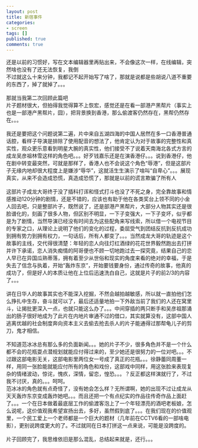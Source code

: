 ```yaml
---
layout: post
title: 新宿事件
categories:
- screen
tags: []
published: true
comments: true
---
```

<p><p>还是以前的习惯好，写在文本编辑器里再贴出来，不会像这次一样，在线编辑，突然啥也没有了还无法恢复，我倒<br />不过就这么十来分钟，我都记不起开始写了啥了，那就是说都是些胡说八道不重要的东西了，掉了就掉了。。。<br /><br />那就当我第二次回顾此篇吧<br />片子题材很大，但拍得我觉得算不上恢宏，感觉还是在看一部港产黑帮片（事实上也是一部港产黑帮片，囧），把背景换到香港，那么偷渡客仍然存在，黑帮仍然存在。。。<br /><br />我还是要把这个问题说第二遍，片中来自五湖四海的中国人居然在多一口香港普通话腔，看样子导演是排除了使用配音的想法了，他肯定认为对于故事的完整性和真实性，观众更乐意看到明星大腕的真实性，他们接受不了说着天南海北各式方言的成龙吴彦祖林雪这样的角色吧。。。好歹钱嘉乐还是在演香港仔。。。说到香港仔，他在剧中转变最突然，可就是那样了，香港人也不会说这个角色“辱港”，但是这部片子无缘内地却很大程度上是嫌涉“辱华”，这就活生生演示了啥叫“自卑心”。。。展现真实，从来不会造成恐慌，真造成恐慌了，那就是以前的谎言欺骗了所有人<br /><br />这部片子成龙大哥终于没了插科打诨和怪式打斗也没了不死之身，完全靠故事和情感推动120分钟的剧情，还是不错的，应该也有助于他在各类奖台上领不同的小金人回去吧，只是整部片子，既然说了，还是部港产黑帮片，大部分人物其实还是很脸谱化的，刻画了很多人物，但区别不明显，一下子变强大，一下子变坏，似乎都是为了剧情，当然导演已经没有时间去为这些配角来写线索，所以借一个电视节目的专家之口，从理论上说明了他们的变化的过程，委屈受气到团结反抗到反抗成功到拥有势力到拥有权力，一句话后，所有人都变了。。。当然成龙大哥的轨迹是这个故事的主线，交代得很清楚：年轻的恋人向往灯红酒绿的花花世界毅然跑出去打拼并许下承诺，恋人消失痴情的阿哥便也不顾一切地跑过去一探究竟，结果自己的恋人早已在异国瓜熟蒂落，拥有着至少从世俗和现实的角度来看的绝对的幸福，于是失去了信念与执着，开始“轰炸东京”，开始要钱要身份，通过传奇的故事，他真的成功了，但是好人的本质让他在上位后迅速洗白自己，这就是片子的前2/3的内容了。。。<br /><br />讲在日华人的故事其实也不能深入挖掘，不然会越拍越敏感，所以就一直拍他们怎么挣扎中生存，奋斗就可以了，最后还适量地拍一下外敌当前了我们的人还在窝里斗，让揭批更深入一点，也就只能这么办了。。。中间穿插的两只断手和吴彦祖那涌出的肠子很好地成为了此片在内地片审通不过的借口，其实就算没有，这部中国人逃离优越的社会制度奔向资本主义去偷去抢去杀人的片子能通得过那帮龟儿子的剪刀，鬼才相信。<br /><br />不知道范冰冰总有那么多的负面新闻。。。她的片子不少，很多角色并不是一个什么都不会的花瓶耍点潜规划就能应付得过来的，至少她还是很努力的一位对吧。。。不过跟这部电影无关，这部电影里两位女一号成了真正的花瓶。。。徐静蕾同周董一样，用同一张脸能就能应付所有的角色和戏份，这部戏中同样，用这张脸来表现复杂的情绪波动，惊诧，愧疚，深情，留恋，惶恐。。。？反正都这样演就行了，不过我不讨厌，真的。。。呵呵。<br />范冰冰的角色就有点奇怪了，没有她会怎么样？无所谓啊，她的出现不过让成龙从天天轰炸东京变成轰炸她吧。。。而且还把一个有点纪实的作品往传奇作品上面赶了。。。一个在日本做着最底层工作的偷渡客泡上了一个年轻漂亮的酒吧老板娘，怎么说呢，这价值观我希望宣扬出去，多好，虽然假到底了。。。在我们现在的价值观里，一个民工爱上一个老师都是一个巨大的题材（几年前在CCTV6看的一部啥电影），更别说跨度更大的了。不过就同在日本打拼这一点来说，可能是没跨度的。<br /><br />片子回顾完了，我思维依旧是那么混乱，总结起来就是，还行。。。</p></p>
